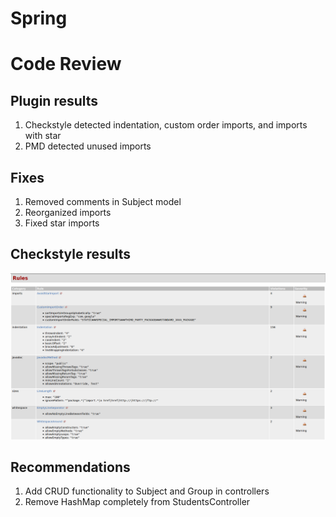 # Spring


# Code Review
## Plugin results
1. Checkstyle detected indentation, custom order imports, and imports with star
2. PMD detected unused imports 
## Fixes
1. Removed comments in Subject model
2. Reorganized imports
3. Fixed star imports
## Checkstyle results
![checkstyle](checkstyle.png)
## Recommendations
1. Add CRUD functionality to Subject and Group in controllers
2. Remove HashMap completely from StudentsController
